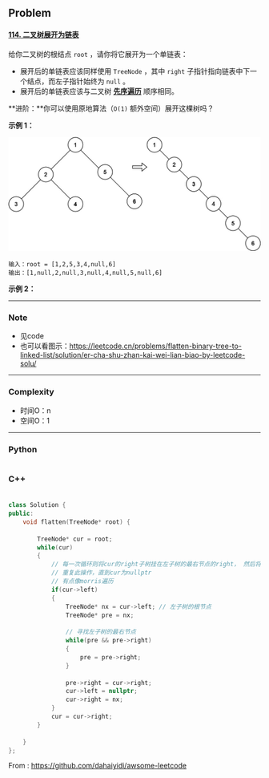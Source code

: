 ## Problem

#### [114. 二叉树展开为链表](https://leetcode.cn/problems/flatten-binary-tree-to-linked-list/)

给你二叉树的根结点 `root` ，请你将它展开为一个单链表：

- 展开后的单链表应该同样使用 `TreeNode` ，其中 `right` 子指针指向链表中下一个结点，而左子指针始终为 `null` 。
- 展开后的单链表应该与二叉树 [**先序遍历**](https://baike.baidu.com/item/先序遍历/6442839?fr=aladdin) 顺序相同。

  

**进阶：**你可以使用原地算法（`O(1)` 额外空间）展开这棵树吗？

**示例 1：**

![img](../imgs/flaten.jpg)

```
输入：root = [1,2,5,3,4,null,6]
输出：[1,null,2,null,3,null,4,null,5,null,6]
```

**示例 2：**

------

### Note

- 见code
- 也可以看图示：https://leetcode.cn/problems/flatten-binary-tree-to-linked-list/solution/er-cha-shu-zhan-kai-wei-lian-biao-by-leetcode-solu/

------

### Complexity

- 时间O：n
- 空间O：1

------

### Python

```python

```

### C++

```C++

class Solution {
public:
    void flatten(TreeNode* root) {
        
        TreeNode* cur = root;
        while(cur)
        {
            // 每一次循环则将cur的right子树挂在左子树的最右节点的right， 然后将cur的左子树变成右子树
            // 重复此操作，直到cur为nullptr
            // 有点像morris遍历
            if(cur->left)
            {
                TreeNode* nx = cur->left; // 左子树的根节点
                TreeNode* pre = nx;

                // 寻找左子树的最右节点
                while(pre && pre->right)
                {
                    pre = pre->right;
                }

                pre->right = cur->right;
                cur->left = nullptr;
                cur->right = nx;
            }
            cur = cur->right;
        }
        
    }
};
```



From : https://github.com/dahaiyidi/awsome-leetcode
